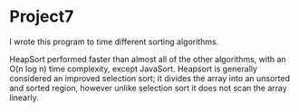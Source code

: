 # Project7

I wrote this program to time different sorting algorithms.

HeapSort performed faster than almost all of the other algorithms, with an O(n log n) time complexity, except JavaSort. Heapsort is generally considered an improved selection sort; it divides the array into an unsorted and sorted region, however unlike selection sort it does not scan the array linearly.  
